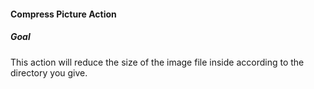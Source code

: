 #### Compress Picture Action

##### Goal

This action will reduce the size of the image file inside according to the directory you give.

#####
